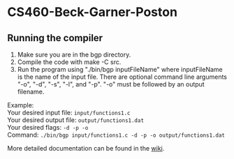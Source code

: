 # CS460-Beck-Garner-Poston

## Running the compiler
1. Make sure you are in the bgp directory.
2. Compile the code with make -C src.
3. Run the program using "./bin/bgp inputFileName" where inputFileName is the name of the input file. There are optional command line arguments "-o", "-d", "-s", "-l", and "-p". "-o" must be followed by an output filename.

Example:\
Your desired input file: ```input/functions1.c```\
Your desired output file: ```output/functions1.dat```\
Your desired flags: ```-d -p -o```\
Command: ```./bin/bgp input/functions1.c -d -p -o output/functions1.dat```

More detailed documentation can be found in the [wiki](https://github.com/Price775/CS460-Beck-Garner-Poston/wiki).
